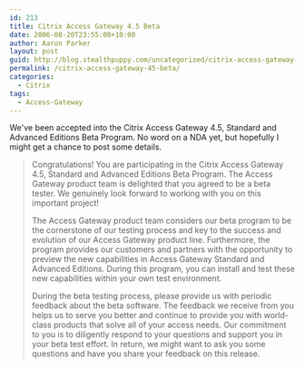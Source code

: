 ```yaml
---
id: 213
title: Citrix Access Gateway 4.5 Beta
date: 2006-08-20T23:55:00+10:00
author: Aaron Parker
layout: post
guid: http://blog.stealthpuppy.com/uncategorized/citrix-access-gateway-45-beta
permalink: /citrix-access-gateway-45-beta/
categories:
  - Citrix
tags:
  - Access-Gateway
---
```

We've been accepted into the Citrix Access Gateway 4.5, Standard and Advanced Editions Beta Program. No word on a NDA yet, but hopefully I might get a chance to post some details.

> Congratulations! You are participating in the Citrix Access Gateway 4.5, Standard and Advanced Editions Beta Program. The Access Gateway product team is delighted that you agreed to be a beta tester. We genuinely look forward to working with you on this important project!
> 
> The Access Gateway product team considers our beta program to be the cornerstone of our testing process and key to the success and evolution of our Access Gateway product line. Furthermore, the program provides our customers and partners with the opportunity to preview the new capabilities in Access Gateway Standard and Advanced Editions. During this program, you can install and test these new capabilities within your own test environment.
> 
> During the beta testing process, please provide us with periodic feedback about the beta software. The feedback we receive from you helps us to serve you better and continue to provide you with world-class products that solve all of your access needs. Our commitment to you is to diligently respond to your questions and support you in your beta test effort. In return, we might want to ask you some questions and have you share your feedback on this release.